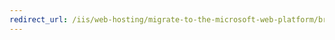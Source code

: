 ```yaml
---
redirect_url: /iis/web-hosting/migrate-to-the-microsoft-web-platform/breaking-changes-for-aspnet-4-apps-running-on-iis-7-integrated-mode
---
```

